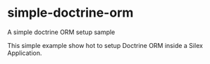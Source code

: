 # simple-doctrine-orm
A simple doctrine ORM setup sample

This simple example show hot to setup Doctrine ORM inside a Silex Application.